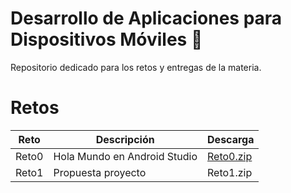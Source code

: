 # Desarrollo de Aplicaciones para Dispositivos Móviles :iphone:

Repositorio dedicado para los retos y entregas de la materia.

<h1>Retos</h1>
<table>
  <thead>
    <tr>
      <th>Reto</th>
      <th>Descripción</th>
      <th>Descarga</th>
    </tr>
  </thead>
  <tbody>
    <tr>
      <td>Reto0</td>
      <td>Hola Mundo en Android Studio</td>
      <td><a href="https://github.com/nasoram/appsmoviles/edit/master/index.md">Reto0.zip</a></td>
    </tr>
    <tr>
      <td>Reto1</td>
      <td>Propuesta proyecto</td>
      <td>Reto1.zip</td>
    </tr>
  </tbody>
</table>
